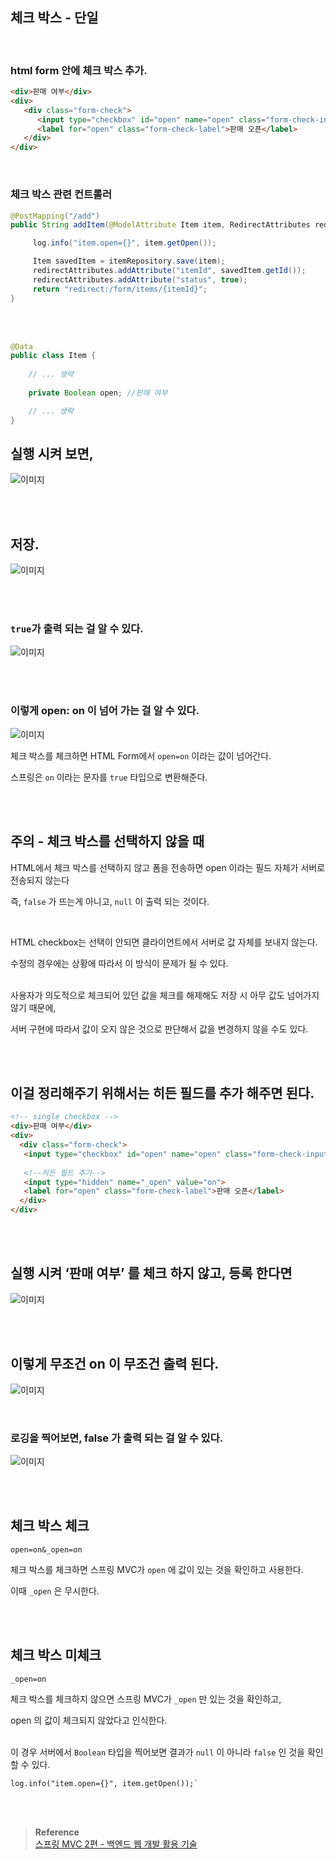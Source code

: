 ## 체크 박스 - 단일

<br/>

### html form 안에 체크 박스 추가.

```html
<div>판매 여부</div>
<div>
   <div class="form-check">
      <input type="checkbox" id="open" name="open" class="form-check-input">
      <label for="open" class="form-check-label">판매 오픈</label>
   </div>
</div>
```

<br/>

### 체크 박스 관련 컨트롤러

```java
@PostMapping("/add")
public String addItem(@ModelAttribute Item item, RedirectAttributes redirectAttributes) {

     log.info("item.open={}", item.getOpen());

     Item savedItem = itemRepository.save(item);
     redirectAttributes.addAttribute("itemId", savedItem.getId());
     redirectAttributes.addAttribute("status", true);
     return "redirect:/form/items/{itemId}";
}
```

<br/><br/>


```java
@Data
public class Item {
    
    // ... 생략
    
    private Boolean open; //판매 여부

    // ... 생략
}


```

## 실행 시켜 보면,

![이미지](/programming/img/겨11.PNG)

<br/><br/>

## 저장.

![이미지](/programming/img/겨12.PNG)

<br/><br/>

### `true`가 출력 되는 걸 알 수 있다.

![이미지](/programming/img/겨13.PNG)

<br/><br/>

### 이렇게 open: on 이 넘어 가는 걸 알 수 있다.

![이미지](/programming/img/겨14.PNG)

체크 박스를 체크하면 HTML Form에서 `open=on` 이라는 값이 넘어간다. 

스프링은 `on` 이라는 문자를 `true` 타입으로 변환해준다.

<br/><br/>

## 주의 - 체크 박스를 선택하지 않을 때

HTML에서 체크 박스를 선택하지 않고 폼을 전송하면 open 이라는 필드 자체가 서버로 전송되지 않는다

즉, `false` 가 뜨는게 아니고, `null` 이 출력 되는 것이다.

<br/>

HTML checkbox는 선택이 안되면 클라이언트에서 서버로 값 자체를 보내지 않는다. 

수정의 경우에는 상황에 따라서 이 방식이 문제가 될 수 있다.

<br/>사용자가 의도적으로 체크되어 있던 값을 체크를 해제해도 저장 시 아무 값도 넘어가지 않기 때문에, 

서버 구현에 따라서 값이 오지 않은 것으로 판단해서 값을 변경하지 않을 수도 있다.

<br/><br/>

## 이걸 정리해주기 위해서는 히든 필드를 추가 해주면 된다.

```html
<!-- single checkbox -->
<div>판매 여부</div>
<div>
  <div class="form-check">
   <input type="checkbox" id="open" name="open" class="form-check-input">
		
   <!--히든 필드 추가-->
   <input type="hidden" name="_open" value="on">
   <label for="open" class="form-check-label">판매 오픈</label>
  </div>
</div>
```

<br/><br/>

## 실행 시켜 ‘판매 여부’ 를 체크 하지 않고, 등록 한다면

![이미지](/programming/img/겨15.PNG)

<br/><br/>

## 이렇게 무조건 on 이 무조건 출력 된다.

![이미지](/programming/img/겨16.PNG)

<br/>

### 로깅을 찍어보면, false 가 출력 되는 걸 알 수 있다.

![이미지](/programming/img/겨17.PNG)

<br/><br/>

## 체크 박스 체크

`open=on&_open=on`

체크 박스를 체크하면 스프링 MVC가 `open` 에 값이 있는 것을 확인하고 사용한다. 

이때 `_open` 은 무시한다.

<br/><br/>

## 체크 박스 미체크

`_open=on`

체크 박스를 체크하지 않으면 스프링 MVC가 `_open` 만 있는 것을 확인하고, 

open 의 값이 체크되지 않았다고 인식한다.

<br/>이 경우 서버에서 `Boolean` 타입을 찍어보면 결과가 `null` 이 아니라 `false` 인 것을 확인할 수 있다.

```
log.info("item.open={}", item.getOpen());`
```

<br/><br/>


>**Reference** <br/>[스프링 MVC 2편 - 백엔드 웹 개발 활용 기술](https://www.inflearn.com/course/%EC%8A%A4%ED%94%84%EB%A7%81-mvc-2)
